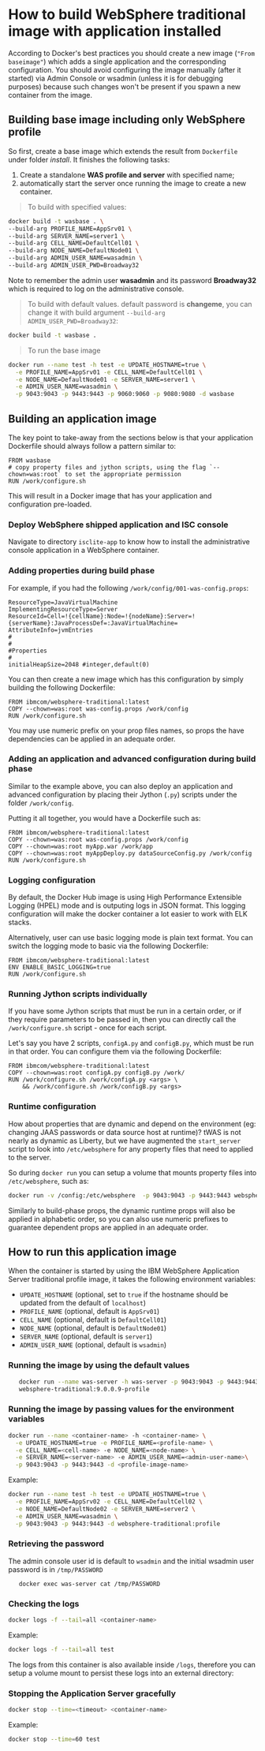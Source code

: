 # How to build WebSphere traditional image with application installed

According to Docker's best practices you should create a new image (`"From baseimage"`) which adds a single application and the corresponding configuration. You should avoid configuring the image manually (after it started) via Admin Console or wsadmin (unless it is for debugging purposes) because such changes won't be present if you spawn a new container from the image. 

## Building base image including only WebSphere profile
So first, create a base image which extends the result from `Dockerfile` under folder *install*. It finishes the following tasks:
1. Create a standalone **WAS profile and server** with specified name;
2. automatically start the server once running the image to create a new container.

> To build with specified values:
```bash
docker build -t wasbase . \
--build-arg PROFILE_NAME=AppSrv01 \
--build-arg SERVER_NAME=server1 \
--build-arg CELL_NAME=DefaultCell01 \
--build-arg NODE_NAME=DefaultNode01 \
--build-arg ADMIN_USER_NAME=wasadmin \
--build-arg ADMIN_USER_PWD=Broadway32
```
Note to remember the admin user **wasadmin** and its password **Broadway32** which is required to log on the administrative console.

> To build with default values. default password is **changeme**, you can change it with build argument `--build-arg ADMIN_USER_PWD=Broadway32`:
```bash
docker build -t wasbase . 
```

> To run the base image
```bash
docker run --name test -h test -e UPDATE_HOSTNAME=true \
  -e PROFILE_NAME=AppSrv01 -e CELL_NAME=DefaultCell01 \
  -e NODE_NAME=DefaultNode01 -e SERVER_NAME=server1 \
  -e ADMIN_USER_NAME=wasadmin \
  -p 9043:9043 -p 9443:9443 -p 9060:9060 -p 9080:9080 -d wasbase 
``` 

## Building an application image 
The key point to take-away from the sections below is that your application Dockerfile should always follow a pattern similar to:

```
FROM wasbase
# copy property files and jython scripts, using the flag `--chown=was:root` to set the appropriate permission
RUN /work/configure.sh
```

This will result in a Docker image that has your application and configuration pre-loaded.

### Deploy WebSphere shipped application and ISC console

Navigate to directory `isclite-app` to know how to install the administrative console application in a WebSphere container.

### Adding properties during build phase

For example, if you had the following `/work/config/001-was-config.props`:

```
ResourceType=JavaVirtualMachine
ImplementingResourceType=Server
ResourceId=Cell=!{cellName}:Node=!{nodeName}:Server=!{serverName}:JavaProcessDef=:JavaVirtualMachine=
AttributeInfo=jvmEntries
#
#
#Properties
#
initialHeapSize=2048 #integer,default(0)
```

You can then create a new image which has this configuration by simply building the following Dockerfile:

```
FROM ibmcom/websphere-traditional:latest
COPY --chown=was:root was-config.props /work/config
RUN /work/configure.sh
```

You may use numeric prefix on your prop files names, so props the have dependencies can be applied in an adequate order.

### Adding an application and advanced configuration during build phase 

Similar to the example above, you can also deploy an application and advanced configuration by placing their Jython (`.py`) scripts under
the folder `/work/config`.  

Putting it all together, you would have a Dockerfile such as:

```
FROM ibmcom/websphere-traditional:latest
COPY --chown=was:root was-config.props /work/config
COPY --chown=was:root myApp.war /work/app
COPY --chown=was:root myAppDeploy.py dataSourceConfig.py /work/config
RUN /work/configure.sh
```

### Logging configuration
	
By default, the Docker Hub image is using High Performance Extensible Logging (HPEL) mode and is outputing logs in JSON format. This logging configuration will make the docker container a lot easier to work with ELK stacks. 

Alternatively, user can use basic logging mode is plain text format. You can switch the logging mode to basic via the following Dockerfile:

```
FROM ibmcom/websphere-traditional:latest
ENV ENABLE_BASIC_LOGGING=true
RUN /work/configure.sh
```
    
### Running Jython scripts individually

If you have some Jython scripts that must be run in a certain order, or if they require parameters to be passed in, then you can directly call
the `/work/configure.sh` script - once for each script.  

Let's say you have 2 scripts, `configA.py` and `configB.py`, which must be run in that order.  You can configure them via the following Dockerfile:

```
FROM ibmcom/websphere-traditional:latest
COPY --chown=was:root configA.py configB.py /work/
RUN /work/configure.sh /work/configA.py <args> \
    && /work/configure.sh /work/configB.py <args>
```

### Runtime configuration

How about properties that are dynamic and depend on the environment (eg: changing JAAS passwords or data source host at runtime)?  tWAS is not nearly as dynamic as Liberty, but we have augmented the `start_server` script to look into `/etc/websphere` for any property files that need to applied to the server.

So during `docker run` you can setup a volume that mounts property files into `/etc/websphere`, such as:

```bash
docker run -v /config:/etc/websphere  -p 9043:9043 -p 9443:9443 websphere-traditional:9.0.0.9-profile
```

Similarly to build-phase props, the dynamic runtime props will also be applied in alphabetic order, so you can also use numeric prefixes to guarantee dependent props are applied in an adequate order.

## How to run this application image

When the container is started by using the IBM WebSphere Application Server traditional profile image, it takes the following environment variables:

* `UPDATE_HOSTNAME` (optional, set to `true` if the hostname should be updated from the default of `localhost`)
* `PROFILE_NAME` (optional, default is `AppSrv01`)
* `CELL_NAME` (optional, default is `DefaultCell01`)
* `NODE_NAME` (optional, default is `DefaultNode01`)
* `SERVER_NAME` (optional, default is `server1`)
* `ADMIN_USER_NAME` (optional, default is `wsadmin`)

### Running the image by using the default values
  
```bash
   docker run --name was-server -h was-server -p 9043:9043 -p 9443:9443 -d \
   websphere-traditional:9.0.0.9-profile
```

### Running the image by passing values for the environment variables

```bash
docker run --name <container-name> -h <container-name> \
  -e UPDATE_HOSTNAME=true -e PROFILE_NAME=<profile-name> \
  -e CELL_NAME=<cell-name> -e NODE_NAME=<node-name> \
  -e SERVER_NAME=<server-name> -e ADMIN_USER_NAME=<admin-user-name>\
  -p 9043:9043 -p 9443:9443 -d <profile-image-name>
```    

Example:

```bash
docker run --name test -h test -e UPDATE_HOSTNAME=true \
  -e PROFILE_NAME=AppSrv02 -e CELL_NAME=DefaultCell02 \
  -e NODE_NAME=DefaultNode02 -e SERVER_NAME=server2 \
  -e ADMIN_USER_NAME=wasadmin \
  -p 9043:9043 -p 9443:9443 -d websphere-traditional:profile 
``` 

### Retrieving the password

The admin console user id is default to ```wsadmin``` and the initial wsadmin user password is
in ```/tmp/PASSWORD```
```
   docker exec was-server cat /tmp/PASSWORD
```

### Checking the logs

```bash
docker logs -f --tail=all <container-name>
```

Example:

```bash
docker logs -f --tail=all test
``` 

The logs from this container is also available inside `/logs`, therefore you can setup a volume mount to persist these logs into an external directory:


### Stopping the Application Server gracefully

```bash
docker stop --time=<timeout> <container-name>
```

Example:

```bash
docker stop --time=60 test
```
